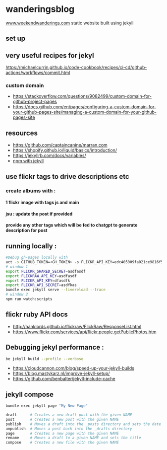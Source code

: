 # wanderingsblog
www.weekendwanderings.com static website built using jekyll

## set up
## very useful recipes for jekyl 
https://michaelcurrin.github.io/code-cookbook/recipes/ci-cd/github-actions/workflows/commit.html
### custom domain
- https://stackoverflow.com/questions/9082499/custom-domain-for-github-project-pages
- https://docs.github.com/en/pages/configuring-a-custom-domain-for-your-github-pages-site/managing-a-custom-domain-for-your-github-pages-site

## resources
- https://github.com/captaincanine/marran.com
- https://shopify.github.io/liquid/basics/introduction/
- https://jekyllrb.com/docs/variables/
- [npm with jekyll](https://gwtrev.medium.com/how-the-f-do-i-add-a-js-pipeline-to-a-jekyll-website-you-ask-822a45ffb2cb)

## use flickr tags to drive descriptions etc
### create albums with : 
#### 1 flickr image with tags js and main
#### jsu : update the post if provided
#### provide any other tags which will be fed to chatgpt to generate description for post


## running locally : 
```bash
#Debug gh-pages locally with
act -s GITHUB_TOKEN=<GH_TOKEN> -s FLICKR_API_KEY=edc405009fa021ce9816f5a75dfe5801 -s FLICKR_API_SECRET=<secret> -s FLICKR_SHARED_SECRET=<secret> -s OPENAI_ACCESS_TOKEN=<chatgpt-token> --reuse
# window 1
export FLICKR_SHARED_SECRET=asdfasdf
export FLICKRAW_API_KEY=asdfasdf
export FLICKR_API_KEY=dfasdfk
export FLICKR_API_SECRET=asdfkas
bundle exec jekyll serve --livereload --trace
# window 2
npm run watch:scripts
```

## flickr ruby API docs
- http://hanklords.github.io/flickraw/FlickRaw/ResponseList.html
- https://www.flickr.com/services/api/flickr.people.getPublicPhotos.htm

## Debugging jekyl performance : 
```bash
be jekyll build --profile --verbose
```
- https://cloudcannon.com/blog/speed-up-your-jekyll-builds
- https://blog.mastykarz.nl/improve-jekyll-setup/
- https://github.com/benbalter/jekyll-include-cache

## jekyll compose
```bash
bundle exec jekyll page "My New Page"

draft      # Creates a new draft post with the given NAME
post       # Creates a new post with the given NAME
publish    # Moves a draft into the _posts directory and sets the date
unpublish  # Moves a post back into the _drafts directory
page       # Creates a new page with the given NAME
rename     # Moves a draft to a given NAME and sets the title
compose    # Creates a new file with the given NAME
```
